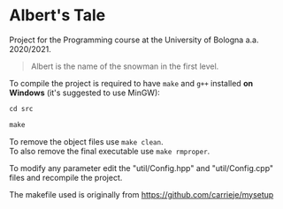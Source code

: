 # Albert's Tale

Project for the Programming course at the University of Bologna a.a. 2020/2021.

> Albert is the name of the snowman in the first level.

To compile the project is required to have `make` and `g++` installed **on Windows** (it's suggested to use MinGW):
```txt
cd src

make
```

To remove the object files use `make clean`.  
To also remove the final executable use `make rmproper`.

To modify any parameter edit the "util/Config.hpp" and "util/Config.cpp" files and recompile the project.

The makefile used is originally from https://github.com/carrieje/mysetup

